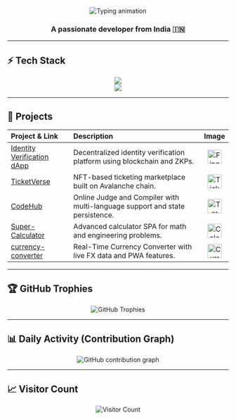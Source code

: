 <!-- Animated Typing Heading -->
<p align="center">
  <img src="https://readme-typing-svg.herokuapp.com?font=Fira+Code&size=44&duration=2500&pause=900&color=16BFFD&center=true&vCenter=true&width=700&lines=Hi,+I+am+Gourav" alt="Typing animation"/>
</p>

<h3 align="center">A passionate developer from India 🇮🇳</h3>

---

## ⚡ Tech Stack
<p align="center">
  <img src="https://skillicons.dev/icons?i=cpp,js,ts,react,nodejs,express,mongodb,solidity,html,css,git,github,vscode,figma&perline=7" />
  <br>
  <img src="https://skillicons.dev/icons?i=redux,python,tailwind,bootstrap,docker,jest,linux,ethereum&perline=7" />
</p>

---

## 🚀 Projects

| Project & Link      | Description    | Image |
|:--------------------|:--------------|:-----:|
| [Identity Verification dApp](https://github.com/Mr-Bathwal/identity-dapp) | Decentralized identity verification platform using blockchain and ZKPs. | <img src="https://cdn-icons-png.flaticon.com/512/3062/3062634.png" width="32" alt="Fingerprint Icon"/> |
| [TicketVerse](https://github.com/Mr-Bathwal/hackathon) | NFT-based ticketing marketplace built on Avalanche chain. | <img src="https://cdn-icons-png.flaticon.com/512/786/786432.png" width="32" alt="Ticket Icon"/> |
| [CodeHub](https://github.com/Mr-Bathwal/CodeHub) | Online Judge and Compiler with multi-language support and state persistence. | <img src="https://cdn-icons-png.flaticon.com/512/2921/2921222.png" width="32" alt="Terminal Icon"/> |
| [Super-Calculator](https://github.com/Mr-Bathwal/Super-Calculator) | Advanced calculator SPA for math and engineering problems. | <img src="https://cdn-icons-png.flaticon.com/512/2452/2452650.png" width="32" alt="Calculator Icon"/> |
| [currency-converter](https://github.com/Mr-Bathwal/currency-converter) | Real-Time Currency Converter with live FX data and PWA features. | <img src="https://cdn-icons-png.flaticon.com/512/3135/3135715.png" width="32" alt="Currency Icon"/> |

---

## 🏆 GitHub Trophies
<p align="center">
  <img src="https://github-profile-trophy.vercel.app/?username=Mr-Bathwal&theme=onedark&column=6" alt="GitHub Trophies"/>
</p>

---

## 📊 Daily Activity (Contribution Graph)
<p align="center">
  <img src="https://github-readme-activity-graph.vercel.app/graph?username=Mr-Bathwal&theme=tokyo-night" alt="GitHub contribution graph" />
</p>

---

## 📈 Visitor Count
<p align="center">
  <img src="https://visitor-badge.laobi.icu/badge?page_id=Mr-Bathwal" alt="Visitor Count"/>
</p>
